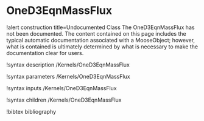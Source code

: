 <!-- MOOSE Documentation Stub: Remove this when content is added. -->

# OneD3EqnMassFlux

!alert construction title=Undocumented Class
The OneD3EqnMassFlux has not been documented. The content contained on this page includes the
typical automatic documentation associated with a MooseObject; however, what is contained is
ultimately determined by what is necessary to make the documentation clear for users.

!syntax description /Kernels/OneD3EqnMassFlux

!syntax parameters /Kernels/OneD3EqnMassFlux

!syntax inputs /Kernels/OneD3EqnMassFlux

!syntax children /Kernels/OneD3EqnMassFlux

!bibtex bibliography
